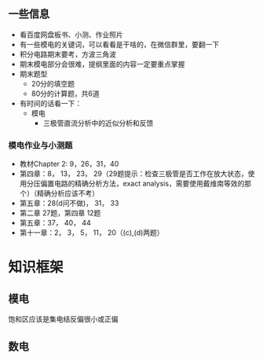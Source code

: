 ## 一些信息
* 看百度网盘板书、小测、作业照片
* 有一些模电的关键词，可以看看是干啥的，在微信群里，要翻一下
* 积分电路期末要考，方波三角波
* 期末模电部分会很难，提纲里面的内容一定要重点掌握
* 期末题型
    * 20分的填空题
    * 80分的计算题，共6道
* 有时间的话看一下：
    * 模电
        * 三极管直流分析中的近似分析和反馈

### 模电作业与小测题
* 教材Chapter 2: 9，26，31，40
* 第四章：8， 13， 23， 29（29题提示：检查三极管是否工作在放大状态，使用分压偏置电路的精确分析方法，exact analysis，需要使用戴维南等效的那个）（精确分析应该不考）
* 第五章：28(d问不做)， 31， 33
* 第二章 27题，第四章 12题
* 第五章：37， 40， 44
* 第十一章：2， 3， 5， 11， 20（(c),(d)两题）

# 知识框架
## 模电
饱和区应该是集电结反偏很小或正偏

## 数电